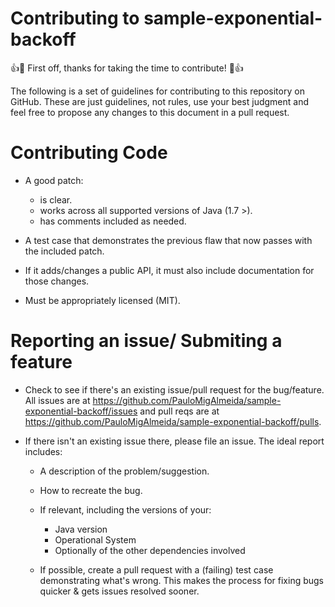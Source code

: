 # Contributing to sample-exponential-backoff

:+1::tada: First off, thanks for taking the time to contribute! :tada::+1:

The following is a set of guidelines for contributing to this repository on GitHub.
These are just guidelines, not rules, use your best judgment and feel free to
propose any changes to this document in a pull request.

Contributing Code
=================

* A good patch:

  * is clear.
  * works across all supported versions of Java (1.7 >).
  * has comments included as needed.

* A test case that demonstrates the previous flaw that now passes
  with the included patch.
* If it adds/changes a public API, it must also include documentation
  for those changes.
* Must be appropriately licensed (MIT).


Reporting an issue/ Submiting a feature
==========================

* Check to see if there's an existing issue/pull request for the
  bug/feature. All issues are at https://github.com/PauloMigAlmeida/sample-exponential-backoff/issues
  and pull reqs are at https://github.com/PauloMigAlmeida/sample-exponential-backoff/pulls.
* If there isn't an existing issue there, please file an issue. The ideal
  report includes:

  * A description of the problem/suggestion.
  * How to recreate the bug.
  * If relevant, including the versions of your:

    * Java version
    * Operational System
    * Optionally of the other dependencies involved

  * If possible, create a pull request with a (failing) test case demonstrating
    what's wrong. This makes the process for fixing bugs quicker & gets issues
    resolved sooner.
